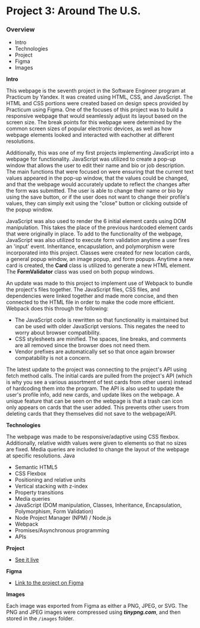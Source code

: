 # Project 3: Around The U.S.

### Overview

- Intro
- Technologies
- Project
- Figma
- Images

**Intro**

This webpage is the seventh project in the Software Engineer program at Practicum by Yandex. It was created using HTML, CSS, and JavaScript. The HTML and CSS portions were created based on design specs provided by Practicum using Figma. One of the focuses of this project was to build a responsive webpage that would seamlessly adjust its layout based on the screen size. The break points for this webpage were determined by the common screen sizes of popular electronic devices, as well as how webpage elements looked and interacted with eachother at different resolutions.

Additionally, this was one of my first projects implementing JavaScript into a webpage for functionality. JavaScript was utilized to create a pop-up window that allows the user to edit their name and bio or job description. The main functions that were focused on were ensuring that the current text values appeared in the pop-up window, that the values could be changed, and that the webpage would accurately update to reflect the changes after the form was submitted. The user is able to change their name or bio by using the save button, or if the user does not want to change their profile's values, they can simply exit using the "close" button or clicking outside of the popup window.

JavaScript was also used to render the 6 initial element cards using DOM manipulation. This takes the place of the previous hardcoded element cards that were originally in place. To add to the functionality of the webpage, JavaScript was also utilized to execute form validation anytime a user fires an 'input' event. Inheritance, encapuslation, and polymorphism were incorporated into this project. Classes were created for new location cards, a general popup window, an image popup, and form popups. Anytime a new card is created, the **Card** class is utilized to generate a new HTML element. The **FormValidator** class was used on both popup windows.

An update was made to this project to implement use of Webpack to bundle the project's files together. The JavaScript files, CSS files, and dependencies were linked together and made more concise, and then connected to the HTML file in order to make the code more efficient. Webpack does this through the following:

- The JavaScript code is rewritten so that functionality is maintained but can be used with older JavaScript versions. This negates the need to worry about browser compatibility.
- CSS stylesheets are minified. The spaces, line breaks, and comments are all removed since the browser does not need them.
- Vendor prefixes are automatically set so that once again browser compatability is not a concern.

The latest update to the project was connecting to the project's API using fetch method calls. The initial cards are pulled from the project's API (which is why you see a various assortment of test cards from other users) instead of hardcoding them into the program. The API is also used to update the user's profile info, add new cards, and update likes on the webpage. A unique feature that can be seen on the webpage is that a trash can icon only appears on cards that the user added. This prevents other users from deleting cards that they themselves did not save to the webpage/API.

**Technologies**

The webpage was made to be responsive/adaptive using CSS flexbox. Additionally, relative width values were given to elements so that no sizes are fixed. Media queries are included to change the layout of the webpage at specific resolutions. Java

- Semantic HTML5
- CSS Flexbox
- Positioning and relative units
- Vertical stacking with z-index
- Property transitions
- Media queries
- JavaScript (DOM manipulation, Classes, Inheritance, Encapsulation, Polymorphism, Form Validation)
- Node Project Manager (NPM) / Node.js
- Webpack
- Promises/Asynchronous programming
- APIs

**Project**

- [See it live](https://timothyhorth.github.io/se_project_aroundtheus/)

**Figma**

- [Link to the project on Figma](https://www.figma.com/file/xQVeb8gprjukPVKXiLXS5T/Sprint-9%3A-Applied-JavaScript?node-id=0%3A1)

**Images**

Each image was exported from Figma as either a PNG, JPEG, or SVG. The PNG and JPEG images were compressed using **_tinypng.com_**, and then stored in the `/images` folder.
